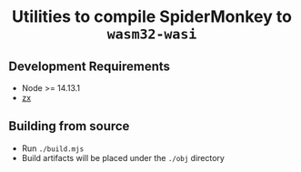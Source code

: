 <div align="center">
  <h1>Utilities to compile SpiderMonkey to <code>wasm32-wasi</code></h1>
</div>

## Development Requirements

- Node >= 14.13.1
- [zx](https://github.com/google/zx)


## Building from source

- Run `./build.mjs` 
- Build artifacts will be placed under the `./obj` directory

